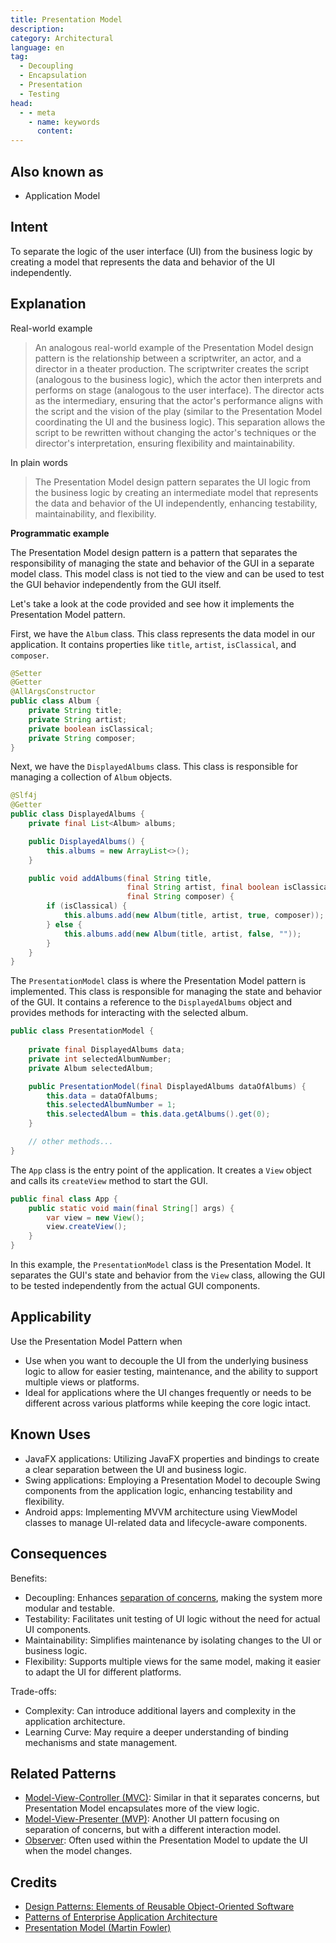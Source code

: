 ```yaml
---
title: Presentation Model
description:
category: Architectural
language: en
tag:
  - Decoupling
  - Encapsulation
  - Presentation
  - Testing
head:
  - - meta
    - name: keywords
      content:
---
```


## Also known as

* Application Model

## Intent

To separate the logic of the user interface (UI) from the business logic by creating a model that represents the data and behavior of the UI independently.

## Explanation

Real-world example

> An analogous real-world example of the Presentation Model design pattern is the relationship between a scriptwriter, an actor, and a director in a theater production. The scriptwriter creates the script (analogous to the business logic), which the actor then interprets and performs on stage (analogous to the user interface). The director acts as the intermediary, ensuring that the actor's performance aligns with the script and the vision of the play (similar to the Presentation Model coordinating the UI and the business logic). This separation allows the script to be rewritten without changing the actor's techniques or the director's interpretation, ensuring flexibility and maintainability.

In plain words

> The Presentation Model design pattern separates the UI logic from the business logic by creating an intermediate model that represents the data and behavior of the UI independently, enhancing testability, maintainability, and flexibility.

**Programmatic example**

The Presentation Model design pattern is a pattern that separates the responsibility of managing the state and behavior of the GUI in a separate model class. This model class is not tied to the view and can be used to test the GUI behavior independently from the GUI itself.

Let's take a look at the code provided and see how it implements the Presentation Model pattern.

First, we have the `Album` class. This class represents the data model in our application. It contains properties like `title`, `artist`, `isClassical`, and `composer`.

```java
@Setter
@Getter
@AllArgsConstructor
public class Album {
    private String title;
    private String artist;
    private boolean isClassical;
    private String composer;
}
```

Next, we have the `DisplayedAlbums` class. This class is responsible for managing a collection of `Album` objects.

```java
@Slf4j
@Getter
public class DisplayedAlbums {
    private final List<Album> albums;

    public DisplayedAlbums() {
        this.albums = new ArrayList<>();
    }

    public void addAlbums(final String title,
                          final String artist, final boolean isClassical,
                          final String composer) {
        if (isClassical) {
            this.albums.add(new Album(title, artist, true, composer));
        } else {
            this.albums.add(new Album(title, artist, false, ""));
        }
    }
}
```

The `PresentationModel` class is where the Presentation Model pattern is implemented. This class is responsible for managing the state and behavior of the GUI. It contains a reference to the `DisplayedAlbums` object and provides methods for interacting with the selected album.

```java
public class PresentationModel {
    
    private final DisplayedAlbums data;
    private int selectedAlbumNumber;
    private Album selectedAlbum;

    public PresentationModel(final DisplayedAlbums dataOfAlbums) {
        this.data = dataOfAlbums;
        this.selectedAlbumNumber = 1;
        this.selectedAlbum = this.data.getAlbums().get(0);
    }

    // other methods...
}
```

The `App` class is the entry point of the application. It creates a `View` object and calls its `createView` method to start the GUI.

```java
public final class App {
    public static void main(final String[] args) {
        var view = new View();
        view.createView();
    }
}
```

In this example, the `PresentationModel` class is the Presentation Model. It separates the GUI's state and behavior from the `View` class, allowing the GUI to be tested independently from the actual GUI components.

## Applicability

Use the Presentation Model Pattern when

* Use when you want to decouple the UI from the underlying business logic to allow for easier testing, maintenance, and the ability to support multiple views or platforms.
* Ideal for applications where the UI changes frequently or needs to be different across various platforms while keeping the core logic intact.

## Known Uses

* JavaFX applications: Utilizing JavaFX properties and bindings to create a clear separation between the UI and business logic.
* Swing applications: Employing a Presentation Model to decouple Swing components from the application logic, enhancing testability and flexibility.
* Android apps: Implementing MVVM architecture using ViewModel classes to manage UI-related data and lifecycle-aware components.

## Consequences

Benefits:

* Decoupling: Enhances [separation of concerns](https://java-design-patterns.com/principles/#separation-of-concerns), making the system more modular and testable.
* Testability: Facilitates unit testing of UI logic without the need for actual UI components.
* Maintainability: Simplifies maintenance by isolating changes to the UI or business logic.
* Flexibility: Supports multiple views for the same model, making it easier to adapt the UI for different platforms.

Trade-offs:

* Complexity: Can introduce additional layers and complexity in the application architecture.
* Learning Curve: May require a deeper understanding of binding mechanisms and state management.

## Related Patterns

* [Model-View-Controller (MVC)](https://java-design-patterns.com/patterns/model-view-controller/): Similar in that it separates concerns, but Presentation Model encapsulates more of the view logic.
* [Model-View-Presenter (MVP)](https://java-design-patterns.com/patterns/model-view-presenter/): Another UI pattern focusing on separation of concerns, but with a different interaction model.
* [Observer](https://java-design-patterns.com/patterns/observer/): Often used within the Presentation Model to update the UI when the model changes.

## Credits

* [Design Patterns: Elements of Reusable Object-Oriented Software](https://amzn.to/3w0pvKI)
* [Patterns of Enterprise Application Architecture](https://amzn.to/3WfKBPR)
* [Presentation Model (Martin Fowler)](https://martinfowler.com/eaaDev/PresentationModel.html)
